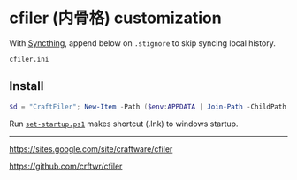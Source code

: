 # cfiler (内骨格) customization

With [Syncthing](https://syncthing.net/), append below on `.stignore` to skip syncing local history.

```
cfiler.ini
```

## Install

```PowerShell
$d = "CraftFiler"; New-Item -Path ($env:APPDATA | Join-Path -ChildPath $d) -Value ($pwd.Path | Join-Path -ChildPath $d) -ItemType Junction
```

Run [`set-startup.ps1`](set-startup.ps1) makes shortcut (.lnk) to windows startup.

---

https://sites.google.com/site/craftware/cfiler

https://github.com/crftwr/cfiler
